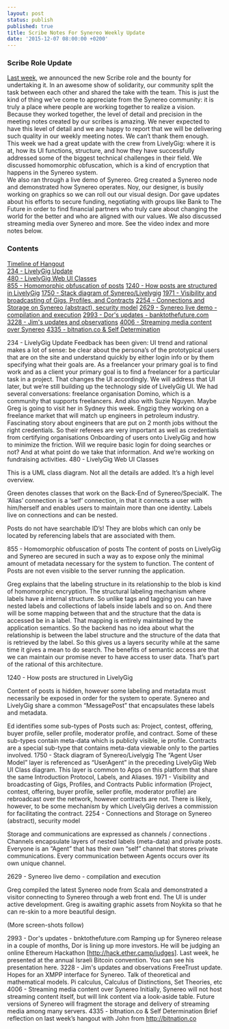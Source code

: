 ```yaml
---
layout: post
status: publish
published: true
title: Scribe Notes For Synereo Weekly Update
date: '2015-12-07 08:00:00 +0200'
---
```


### Scribe Role Update
[Last week](http://blog.synereo.com/2015/12/02/new-bounty/), we announced the new Scribe role and the bounty for undertaking it. In an awesome show of solidarity, our community split the task between each other and shared the take with the team. This is just the kind of thing we’ve come to appreciate from the Synereo community: it is truly a place where people are working together to realize a vision. 
<BR>
Because they worked together, the level of detail and precision in the meeting notes created by our scribes is amazing. We never expected to have this level of detail and we are happy to report that we will be delivering such quality in our weekly meeting notes. We can’t thank them enough. 
<BR>
This week we had a great update with the crew from LivelyGig: where it is at, how its UI functions, structure, and how they have successfully addressed some of the biggest technical challenges in their field. We discussed homomorphic obfuscation, which is a kind of encryption that happens in the Synereo system.
<BR>
We also ran through a live demo of Synereo. Greg created a Synereo node and demonstrated how Synereo operates. Noy, our designer, is busily working on graphics so we can roll out our visual design. Dor gave updates about his efforts to secure funding, negotiating with groups like Bank to The Future in order to find financial partners who truly care about changing the world for the better and who are aligned with our values. We also discussed streaming media over Synereo and more. 
See the video index and more notes below.
<BR>
### Contents


[Timeline of Hangout](https://www.youtube.com/watch?v=mUF5hWVdxRQ) <BR>
[234 - LivelyGig Update](https://youtu.be/mUF5hWVdxRQ?t=234) <BR>
[480 - LivelyGig Web UI Classes](https://youtu.be/mUF5hWVdxRQ?t=480) <BR>
[855 - Homomorphic obfuscation of posts](https://youtu.be/mUF5hWVdxRQ?t=855)
[1240 - How posts are structured in LivelyGig](https://youtu.be/mUF5hWVdxRQ?t=1240)
[1750 - Stack diagram of Synereo/Livelygig](https://youtu.be/mUF5hWVdxRQ?t=1750)
[1971 - Visibility and broadcasting of Gigs, Profiles, and Contracts](https://youtu.be/mUF5hWVdxRQ?t=1971)
[2254 - Connections and Storage on Synereo (abstract), security model](https://youtu.be/mUF5hWVdxRQ?t=2254)
[2629 - Synereo live demo - compilation and execution](https://youtu.be/mUF5hWVdxRQ?t=2629)
[2993 - Dor's updates - banktothefuture.com](https://www.youtu.be/mUF5hWVdxRQ?t=2993)
[3228 - Jim's updates and observations](https://youtu.be/mUF5hWVdxRQ?t=3228)
[4006 - Streaming media content over Synereo](https://youtu.be/mUF5hWVdxRQ?t=4006)
[4335 - bitnation.co & Self Determination](https://youtu.be/mUF5hWVdxRQ?t=4335)

234 - LivelyGig Update 
Feedback has been given:
UI trend and rational makes a lot of sense: be clear about the persona’s of the prototypical users that are on the site and understand quickly by either login info or by them specifying what their goals are. As a freelancer your primary goal is to find work and as a client your primary goal is to find a freelancer for a particular task in a project. That changes the UI accordingly. We will address that UI later, but we’re still building up the technology side of LivelyGig UI.
We had several conversations:
freelance organisation Domino, which is a community that supports freelancers. 
And also with Suzie Nguyen. Maybe Greg is going to visit her in Sydney this week.
Engzig they working on a freelance market that will match up engineers in petroleum industry. Fascinating story about engineers that are put on 2 month jobs without the right credentials. So their referees are very important as well as credentials from certifying organisations
Onboarding of users onto LivelyGig and how to minimize the friction. Will we require basic login for doing searches or not? And at what point do we take that information.
And we’re working on fundraising activities.
480 - LivelyGig Web UI Classes



This is a UML class diagram. Not all the details are added. It’s a high level overview.

Green denotes classes that work on the Back-End of Synereo/SpecialK.
The ‘Alias’ connection is a ‘self’ connection, in that it connects a user with him/herself and enables users to maintain more than one identity. Labels live on connections and can be nested. 

Posts do not have searchable ID’s! They are blobs which can only be located by referencing labels that are associated with them. 


855 - Homomorphic obfuscation of posts
The content of posts on LivelyGig and Synereo are secured in such a way as to expose only the minimal amount of metadata necessary for the system to function. The content of Posts are not even visible to the server running the application.

Greg explains that the labeling structure in its relationship to the blob is kind of homomorphic encryption. The structural labeling mechanism where labels have a internal structure. So unlike tags and tagging you can have nested labels and collections of labels inside labels and so on. And there will be some mapping between that and the structure that the data is accessed be in a label. That mapping is entirely maintained by the application semantics. So the backend has no idea about what the relationship is between the label structure and the structure of the data that is retrieved by the label. So this gives us a layers security while at the same time it gives a mean to do search. The benefits of semantic access are that we can maintain our promise never to have access to user data. That’s part of the rational of this architecture.


1240 - How posts are structured in LivelyGig


Content of posts is hidden, however some labeling and metadata must necessarily be exposed in order for the system to operate. Synereo and LivelyGig share a common “MessagePost” that encapsulates these labels and metadata.

Ed identifies some sub-types of Posts such as: Project, contest, offering, buyer profile, seller profile, moderator profile, and contract. Some of these sub-types contain meta-data which is publicly visible, ie profile. Contracts are a special sub-type that contains meta-data viewable only to the parties involved.
1750 - Stack diagram of Synereo/Livelygig
The “Agent User Model” layer is referenced as “UserAgent” in the preceding LivelyGig Web UI Class diagram. This layer is common to Apps on this platform that share the same Introduction Protocol, Labels, and Aliases.
1971 - Visibility and broadcasting of Gigs, Profiles, and Contracts 
Public information (Project, contest, offering, buyer profile, seller profile, moderator profile) are rebroadcast over the network, however contracts are not. There is likely, however, to be some mechanism by which LivelyGig derives a commission for facilitating the contract.
2254 - Connections and Storage on Synereo (abstract), security model 


Storage and communications are expressed as channels / connections . Channels encapsulate layers of nested labels (meta-data) and private posts. Everyone is an “Agent” that has their own “self” channel that stores private communications. Every communication between Agents occurs over its own unique channel.

2629 - Synereo live demo - compilation and execution


Greg compiled the latest Synereo node from Scala and demonstrated a visitor connecting to Synereo through a web front end. The UI is under active development. Greg is awaiting graphic assets from Noykita so that he can re-skin to a more beautiful design.

(More screen-shots follow)








2993 - Dor's updates - bnktothefuture.com
Ramping up for Synereo release in a couple of months, Dor is lining up more investors. He will be judging an online Ethereum Hackathon [http://hack.ether.camp/judges]. Last week, he presented at the annual Israeli Bitcoin convention. You can see his presentation here. 
3228 - Jim's updates and observations
FreeTrust update. Hopes for an XMPP interface for Synereo. Talk of theoretical and mathematical models. Pi calculus, Calculus of Distinctions, Set Theories, etc
4006 - Streaming media content over Synereo
Initially, Synereo will not host streaming content itself, but will link content via a look-aside table. Future versions of Synereo will fragment the storage and delivery of streaming media among many servers.
4335 - bitnation.co & Self Determination
Brief reflection on last week’s hangout with John from http://bitnation.co
